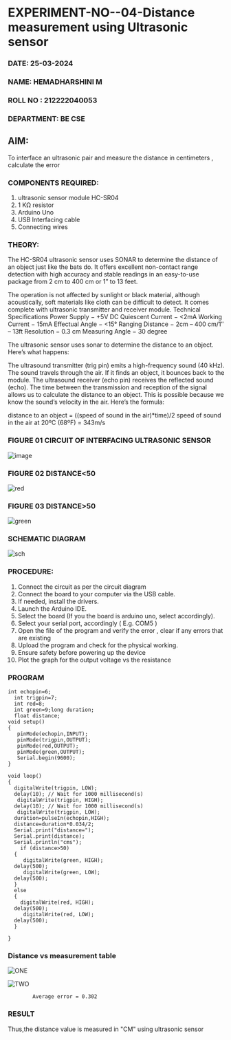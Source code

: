 # EXPERIMENT-NO--04-Distance measurement using Ultrasonic sensor
 ###  DATE: 25-03-2024
###  NAME: HEMADHARSHINI M
###  ROLL NO : 212222040053
###  DEPARTMENT: BE CSE
## AIM: 
To interface an ultrasonic pair and measure the distance in centimeters , calculate the error
 
### COMPONENTS REQUIRED:
1.	ultrasonic sensor module HC-SR04
2.	1 KΩ resistor 
3.	Arduino Uno 
4.	USB Interfacing cable 
5.	Connecting wires 


### THEORY: 
The HC-SR04 ultrasonic sensor uses SONAR to determine the distance of an object just like the bats do. It offers excellent non-contact range detection with high accuracy and stable readings in an easy-to-use package from 2 cm to 400 cm or 1” to 13 feet.

The operation is not affected by sunlight or black material, although acoustically, soft materials like cloth can be difficult to detect. It comes complete with ultrasonic transmitter and receiver module.
Technical Specifications
Power Supply − +5V DC
Quiescent Current − <2mA
Working Current − 15mA
Effectual Angle − <15°
Ranging Distance − 2cm – 400 cm/1″ – 13ft
Resolution − 0.3 cm
Measuring Angle − 30 degree

The ultrasonic sensor uses sonar to determine the distance to an object. Here’s what happens:

The ultrasound transmitter (trig pin) emits a high-frequency sound (40 kHz).
The sound travels through the air. If it finds an object, it bounces back to the module.
The ultrasound receiver (echo pin) receives the reflected sound (echo).
The time between the transmission and reception of the signal allows us to calculate the distance to an object. This is possible because we know the sound’s velocity in the air. Here’s the formula:

distance to an object = ((speed of sound in the air)*time)/2
speed of sound in the air at 20ºC (68ºF) = 343m/s

### FIGURE 01 CIRCUIT OF INTERFACING ULTRASONIC SENSOR 


![image](https://user-images.githubusercontent.com/36288975/166430594-5adb4ca9-5a42-4781-a7e6-7236b3766a85.png)

### FIGURE 02 DISTANCE<50

![red](https://github.com/HemadharshiniMurugan/Experiment--04-Interfacing-digital-output-with-arduino-ultrasonic-sensor/assets/119404809/bcf7d623-eee6-41d7-99f8-d7e71585b352)

### FIGURE 03 DISTANCE>50

![green](https://github.com/HemadharshiniMurugan/Experiment--04-Interfacing-digital-output-with-arduino-ultrasonic-sensor/assets/119404809/946dd86c-ae5e-4114-b837-5e7969ab5ed7)

### SCHEMATIC DIAGRAM


![sch ](https://github.com/HemadharshiniMurugan/Experiment--04-Interfacing-digital-output-with-arduino-ultrasonic-sensor/assets/119404809/f4e85787-52fe-4348-823b-3f0428bb0de0)








### PROCEDURE:
1.	Connect the circuit as per the circuit diagram 
2.	Connect the board to your computer via the USB cable.
3.	If needed, install the drivers.
4.	Launch the Arduino IDE.
5.	Select the board (If you the board is arduino uno, select accordingly).
6.	Select your serial port, accordingly ( E.g. COM5 )
7.	Open the file of the program  and verify the error , clear if any errors that are existing 
8.	Upload the program and check for the physical working. 
9.	Ensure safety before powering up the device 
10.	Plot the graph for the output voltage vs the resistance 


### PROGRAM 
```
int echopin=6;
  int trigpin=7;
  int red=8;
  int green=9;long duration;
  float distance;
void setup()
{
   pinMode(echopin,INPUT);
   pinMode(trigpin,OUTPUT);
   pinMode(red,OUTPUT);
   pinMode(green,OUTPUT);
   Serial.begin(9600);
}

void loop()
{
  digitalWrite(trigpin, LOW);
  delay(10); // Wait for 1000 millisecond(s)
   digitalWrite(trigpin, HIGH);
  delay(10); // Wait for 1000 millisecond(s)
   digitalWrite(trigpin, LOW);
  duration=pulseIn(echopin,HIGH);
  distance=duration*0.034/2;
  Serial.print("distance=");
  Serial.print(distance);
  Serial.println("cms");
    if (distance>50)
  {
     digitalWrite(green, HIGH);
  delay(500);
     digitalWrite(green, LOW);
  delay(500);
  }
  else
  {
    digitalWrite(red, HIGH);
  delay(500);
     digitalWrite(red, LOW);
  delay(500);
  }
    
}

```


### Distance vs measurement table 

![ONE](https://github.com/HemadharshiniMurugan/Experiment--04-Interfacing-digital-output-with-arduino-ultrasonic-sensor/assets/119404809/620fe3ad-c139-43fa-8174-a5aa135fb435)

![TWO](https://github.com/HemadharshiniMurugan/Experiment--04-Interfacing-digital-output-with-arduino-ultrasonic-sensor/assets/119404809/3e09a165-0a9c-40f2-8cb3-da25d2371b5c)


			
			
			
			
			
			Average error = 0.302
 





### RESULT

Thus,the distance value is measured in "CM" using ultrasonic sensor

 
